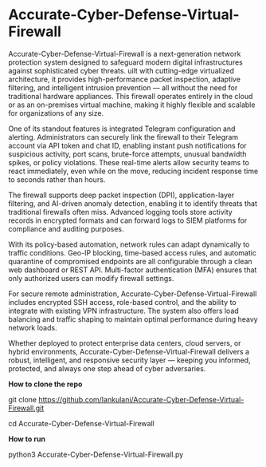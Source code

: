 # Accurate-Cyber-Defense-Virtual-Firewall
Accurate-Cyber-Defense-Virtual-Firewall is a next-generation network protection system designed to safeguard modern digital infrastructures against sophisticated cyber threats.
uilt with cutting-edge virtualized architecture, it provides high-performance packet inspection, adaptive filtering, and intelligent intrusion prevention — all without the need for traditional hardware appliances. This firewall operates entirely in the cloud or as an on-premises virtual machine, making it highly flexible and scalable for organizations of any size.

One of its standout features is integrated Telegram configuration and alerting. Administrators can securely link the firewall to their Telegram account via API token and chat ID, 
enabling instant push notifications for suspicious activity, port scans, brute-force attempts, unusual bandwidth spikes, or policy violations. These real-time alerts allow security 
teams to react immediately, even while on the move, reducing incident response time to seconds rather than hours.

The firewall supports deep packet inspection (DPI), application-layer filtering, and AI-driven anomaly detection, enabling it to identify threats that traditional firewalls often miss. 
Advanced logging tools store activity records in encrypted formats and can forward logs to SIEM platforms for compliance and auditing purposes.

With its policy-based automation, network rules can adapt dynamically to traffic conditions. Geo-IP blocking, time-based access rules, and automatic 
quarantine of compromised endpoints are all configurable through a clean web dashboard or REST API. Multi-factor authentication (MFA) ensures that only authorized users can modify firewall settings.

For secure remote administration, Accurate-Cyber-Defense-Virtual-Firewall includes encrypted SSH access, role-based control, and the ability to integrate with existing VPN infrastructure. 
The system also offers load balancing and traffic shaping to maintain optimal performance during heavy network loads.

Whether deployed to protect enterprise data centers, cloud servers, or hybrid environments, Accurate-Cyber-Defense-Virtual-Firewall delivers a robust, intelligent, 
and responsive security layer — keeping you informed, protected, and always one step ahead of cyber adversaries.

**How to clone the repo**

git clone https://github.com/Iankulani/Accurate-Cyber-Defense-Virtual-Firewall.git

cd Accurate-Cyber-Defense-Virtual-Firewall

**How to run**

python3 Accurate-Cyber-Defense-Virtual-Firewall.py


